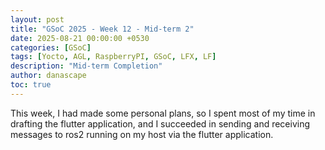 ```yaml
---
layout: post
title: "GSoC 2025 - Week 12 - Mid-term 2"
date: 2025-08-21 00:00:00 +0530
categories: [GSoC]
tags: [Yocto, AGL, RaspberryPI, GSoC, LFX, LF]
description: "Mid-term Completion"
author: danascape
toc: true
---
```


This week, I had made some personal plans, so I spent most of my time in drafting the flutter application, and I succeeded in sending and receiving messages to ros2 running on my host via the flutter application.